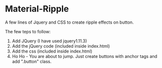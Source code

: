 # Material-Ripple
A few lines of Jquery and CSS to create ripple effects on button.

The few teps to follow:<br />
1. Add JQuery (I have used jquery1.11.3)<br />
2. Add the jQuery code (included inside index.html)<br />
3. Add the css (included inside index.html)<br />
4. Ho Ho - You are about to jump. Just create buttons with anchor tags and add ".button" class.
